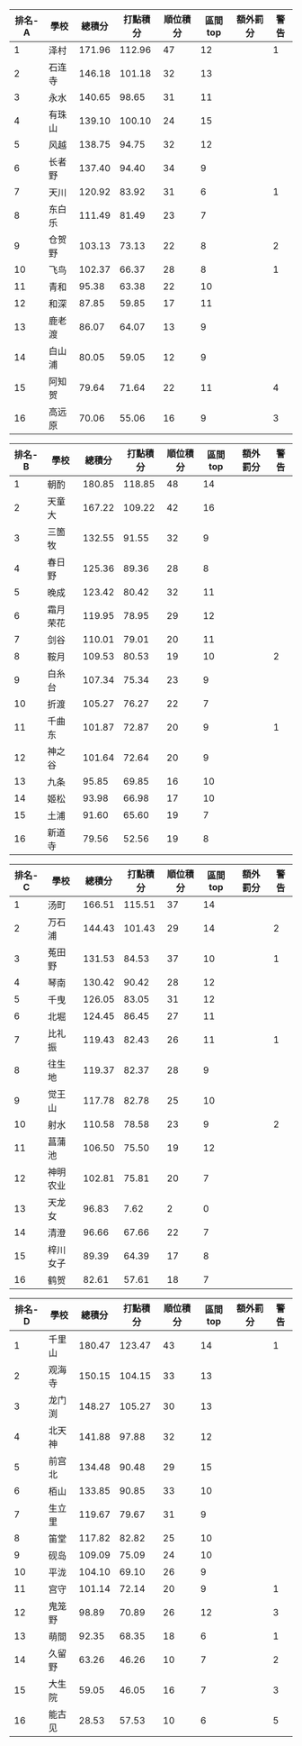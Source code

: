 排名-A|學校|總積分|打點積分|順位積分|區間top|額外罰分|警告
-|-|-|-|-|-|-|-
1|泽村|171.96 |112.96 |47|12||1
2|石连寺|146.18 |101.18 |32|13||
3|永水|140.65 |98.65 |31|11||
4|有珠山|139.10 |100.10 |24|15||
5|风越|138.75 |94.75 |32|12||
6|长者野|137.40 |94.40 |34|9||
7|天川|120.92 |83.92 |31|6||1
8|东白乐|111.49 |81.49 |23|7||
9|仓贺野|103.13 |73.13 |22|8||2
10|飞鸟|102.37 |66.37 |28|8||1
11|青和|95.38 |63.38 |22|10||
12|和深|87.85 |59.85 |17|11||
13|鹿老渡|86.07 |64.07 |13|9||
14|白山浦|80.05 |59.05 |12|9||
15|阿知贺|79.64 |71.64 |22|11||4
16|高远原|70.06 |55.06 |16|9||3

排名-B|學校|總積分|打點積分|順位積分|區間top|額外罰分|警告
-|-|-|-|-|-|-|-
1|朝酌|180.85 |118.85 |48|14||
2|天童大|167.22 |109.22 |42|16||
3|三箇牧|132.55 |91.55 |32|9||
4|春日野|125.36 |89.36 |28|8||
5|晚成|123.42 |80.42 |32|11||
6|霜月荣花|119.95 |78.95 |29|12||
7|剑谷|110.01 |79.01 |20|11||
8|鞍月|109.53 |80.53 |19|10||2
9|白糸台|107.34 |75.34 |23|9||
10|折渡|105.27 |76.27 |22|7||
11|千曲东|101.87 |72.87 |20|9||1
12|神之谷|101.64 |72.64 |20|9||
13|九条|95.85 |69.85 |16|10||
14|姬松|93.98 |66.98 |17|10||
15|土浦|91.60 |65.60 |19|7||
16|新道寺|79.56 |52.56 |19|8||

排名-C|學校|總積分|打點積分|順位積分|區間top|額外罰分|警告
-|-|-|-|-|-|-|-
1|汤町|166.51 |115.51 |37|14||
2|万石浦|144.43 |101.43 |29|14||2
3|菟田野|131.53 |84.53 |37|10||1
4|琴南|130.42 |90.42 |28|12||
5|千曳|126.05 |83.05 |31|12||
6|北堀|124.45 |86.45 |27|11||
7|比礼振|119.43 |82.43 |26|11||1
8|往生地|119.37 |82.37 |28|9||
9|觉王山|117.78 |82.78 |25|10||
10|射水|110.58 |78.58 |23|9||2
11|菖蒲池|106.50 |75.50 |19|12||
12|神明农业|102.81 |75.81 |20|7||
13|天龙女|96.83 |7.62 |2|0||
14|清澄|96.66 |67.66 |22|7||
15|梓川女子|89.39 |64.39 |17|8||
16|鹤贺|82.61 |57.61 |18|7||

排名-D|學校|總積分|打點積分|順位積分|區間top|額外罰分|警告
-|-|-|-|-|-|-|-
1|千里山|180.47 |123.47 |43|14||1
2|观海寺|150.15 |104.15 |33|13||
3|龙门渕|148.27 |105.27 |30|13||
4|北天神|141.88 |97.88 |32|12||
5|前宫北|134.48 |90.48 |29|15||
6|栢山|133.85 |90.85 |33|10||
7|生立里|119.67 |79.67 |31|9||
8|笛堂|117.82 |82.82 |25|10||
9|砚岛|109.09 |75.09 |24|10||
10|平泷|104.10 |69.10 |26|9||
11|宫守|101.14 |72.14 |20|9||1
12|鬼笼野|98.89 |70.89 |26|12||3
13|萌間|92.35 |68.35 |18|6||1
14|久留野|63.26 |46.26 |10|7||2
15|大生院|59.05 |46.05 |16|7||3
16|能古见|28.53 |57.53 |10|6||5
